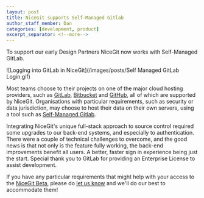 ```yaml
---
layout: post
title: NiceGit supports Self-Managed Gitlab
author_staff_member: Dan
categories: [development, product]
excerpt_separator: <!--more-->
---
```


To support our early Design Partners NiceGit now works with Self-Managed GitLab.

<!--more-->
![Logging into GitLab in NiceGit](/images/posts/Self Managed GitLab Login.gif)

Most teams choose to their projects on one of the major cloud hosting providers, such as [GitLab](https://gitlab.com), [Bitbucket](https://bitbucket.org) and [GitHub](https://gitlab.com), all of which are supported by NiceGit. Organisations with particular requirements, such as security or data jurisdiction, may choose to host their data on their own servers, using a tool such as [Self-Managed Gitlab](https://docs.gitlab.com/topics/offline/quick_start_guide/).

Integrating NiceGit's unique full-stack approach to source control required some upgrades to our back-end systems, and especially to authentication. There were a couple of technical challenges to overcome, and the good news is that not only is the feature fully working, the back-end improvements benefit all users. A better, faster sign in experience being just the start. Special thank you to GitLab for providing an Enterprise License to assist development.

If you have any particular requirements that might help with your access to the [NiceGit Beta](/beta), please do [let us know](/contact) and we'll do our best to accommodate them!
